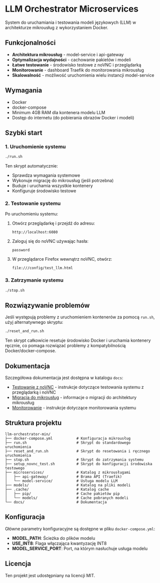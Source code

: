 # LLM Orchestrator Microservices

System do uruchamiania i testowania modeli językowych (LLM) w architekturze mikrousług z wykorzystaniem Docker.

## Funkcjonalności

- **Architektura mikrousług** - model-service i api-gateway
- **Optymalizacja wydajności** - cachowanie pakietów i modeli
- **Łatwe testowanie** - środowisko testowe z noVNC i przeglądarką
- **Monitorowanie** - dashboard Traefik do monitorowania mikrousług
- **Skalowalność** - możliwość uruchomienia wielu instancji model-service

## Wymagania

- Docker
- docker-compose
- Minimum 4GB RAM dla kontenera modelu LLM
- Dostęp do internetu (do pobierania obrazów Docker i modeli)

## Szybki start

### 1. Uruchomienie systemu

```bash
./run.sh
```

Ten skrypt automatycznie:
- Sprawdza wymagania systemowe
- Wykonuje migrację do mikrousług (jeśli potrzebna)
- Buduje i uruchamia wszystkie kontenery
- Konfiguruje środowisko testowe

### 2. Testowanie systemu

Po uruchomieniu systemu:

1. Otwórz przeglądarkę i przejdź do adresu:
   ```
   http://localhost:6080
   ```

2. Zaloguj się do noVNC używając hasła:
   ```
   password
   ```

3. W przeglądarce Firefox wewnątrz noVNC, otwórz:
   ```
   file:///config/test_llm.html
   ```

### 3. Zatrzymanie systemu

```bash
./stop.sh
```

## Rozwiązywanie problemów

Jeśli występują problemy z uruchomieniem kontenerów za pomocą `run.sh`, użyj alternatywnego skryptu:

```bash
./reset_and_run.sh
```

Ten skrypt całkowicie resetuje środowisko Docker i uruchamia kontenery ręcznie, co pomaga rozwiązać problemy z kompatybilnością Docker/docker-compose.

## Dokumentacja

Szczegółowa dokumentacja jest dostępna w katalogu `docs`:

- [Testowanie z noVNC](docs/NOVNC_TESTING.md) - instrukcje dotyczące testowania systemu z przeglądarką i noVNC
- [Migracja do mikrousług](docs/MICROSERVICES.md) - informacje o migracji do architektury mikrousług
- [Monitorowanie](docs/MONITORING.md) - instrukcje dotyczące monitorowania systemu

## Struktura projektu

```
llm-orchestrator-min/
├── docker-compose.yml           # Konfiguracja mikrousług
├── run.sh                       # Skrypt do standardowego uruchomienia
├── reset_and_run.sh             # Skrypt do resetowania i ręcznego uruchomienia
├── stop.sh                      # Skrypt do zatrzymania systemu
├── setup_novnc_test.sh          # Skrypt do konfiguracji środowiska testowego
├── microservices/               # Katalog z mikrousługami
│   ├── api-gateway/             # Brama API (Traefik)
│   └── model-service/           # Usługa modelu LLM
├── models/                      # Katalog na pliki modeli
├── .cache/                      # Katalog cache
│   ├── pip/                     # Cache pakietów pip
│   └── models/                  # Cache pobranych modeli
└── docs/                        # Dokumentacja
```

## Konfiguracja

Główne parametry konfiguracyjne są dostępne w pliku `docker-compose.yml`:

- **MODEL_PATH**: Ścieżka do plików modelu
- **USE_INT8**: Flaga włączająca kwantyzację INT8
- **MODEL_SERVICE_PORT**: Port, na którym nasłuchuje usługa modelu

## Licencja

Ten projekt jest udostępniany na licencji MIT.
